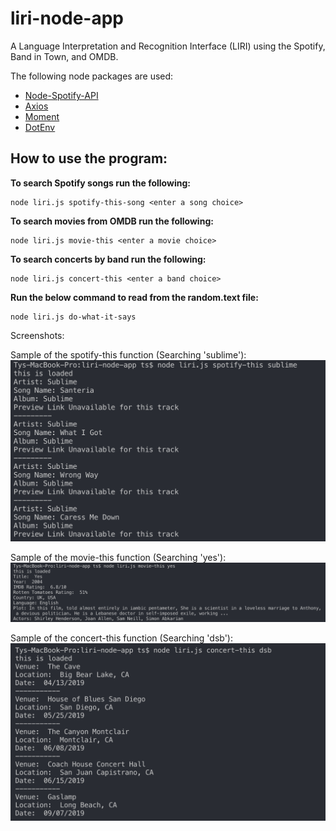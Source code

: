 # liri-node-app

A Language Interpretation and Recognition Interface (LIRI) using the Spotify, Band in Town, and OMDB.

The following node packages are used:
* [Node-Spotify-API](https://www.npmjs.com/package/node-spotify-api)
* [Axios](https://www.npmjs.com/package/axios)
* [Moment](https://www.npmjs.com/package/moment)
* [DotEnv](https://www.npmjs.com/package/dotenv)

## How to use the program:
**To search Spotify songs run the following:**

    node liri.js spotify-this-song <enter a song choice>

**To search movies from OMDB run the following:**

    node liri.js movie-this <enter a movie choice>

**To search concerts by band run the following:**

    node liri.js concert-this <enter a band choice>

**Run the below command to read from the random.text file:**

    node liri.js do-what-it-says

Screenshots:

Sample of the spotify-this function (Searching 'sublime'):
![Sublime Spotify](https://raw.githubusercontent.com/TyDSmith/liri-node-app/master/images/sublime-screenshot-spotify.png "Searching sublime with spotify-this")

Sample of the movie-this function (Searching 'yes'):
![yes Movie](https://raw.githubusercontent.com/TyDSmith/liri-node-app/master/images/yes-movie-this.png "Searching yes with movie-this")

Sample of the concert-this function (Searching 'dsb'):
![DSB Concert](https://raw.githubusercontent.com/TyDSmith/liri-node-app/master/images/dsb-concert-this.png "Searching dsb with concert-this")



